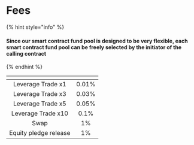 # Fees

{% hint style="info" %}
#### Since our smart contract fund pool is designed to be very flexible, each smart contract fund pool can be freely selected by the initiator of the calling contract
{% endhint %}

<table data-view="cards"><thead><tr><th align="center"></th><th align="center"></th></tr></thead><tbody><tr><td align="center">Leverage Trade x1</td><td align="center">0.01%</td></tr><tr><td align="center">Leverage Trade x3</td><td align="center">0.03%</td></tr><tr><td align="center">Leverage Trade x5</td><td align="center">0.05%</td></tr><tr><td align="center">Leverage Trade x10</td><td align="center">0.1%</td></tr><tr><td align="center">Swap</td><td align="center">1%</td></tr><tr><td align="center">Equity pledge release</td><td align="center">1%</td></tr></tbody></table>
